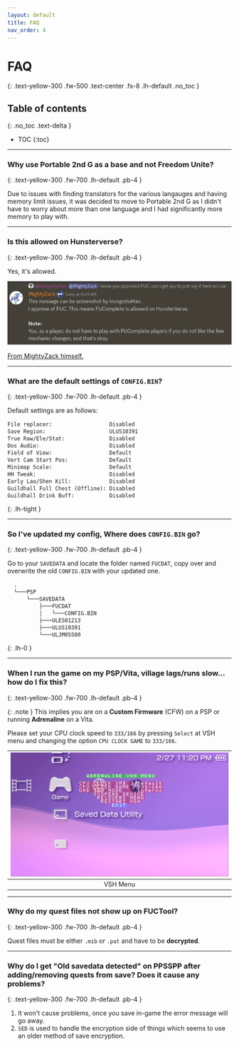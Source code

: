 ```yaml
---
layout: default
title: FAQ
nav_order: 4
---
```


# FAQ
{: .text-yellow-300 .fw-500 .text-center .fs-8 .lh-default .no_toc }

## Table of contents
{: .no_toc .text-delta }

- TOC
{:toc}

---

### Why use Portable 2nd G as a base and not Freedom Unite? 
{: .text-yellow-300 .fw-700 .lh-default .pb-4 }

Due to issues with finding translators for the various langauges and having memory limit issues, it was decided to move to Portable 2nd G as I didn't have to worry about more than one language and I had significantly more memory to play with.

---

### Is this allowed on Hunsterverse?
{: .text-yellow-300 .fw-700 .lh-default .pb-4 }

Yes, it's allowed.

<img src="/assets/images/hv_approved.png">

<a href="https://discord.com/channels/288170871908990976/541678672113958922/1207710203684978739" target="_blank">From MightyZack himself.</a>

---

### What are the default settings of `CONFIG.BIN`?
{: .text-yellow-300 .fw-700 .lh-default .pb-4 }

Default settings are as follows:
```
File replacer:                  Disabled 
Save Region:                    ULUS10391
True Raw/Ele/Stat:              Disabled 
Dos Audio:                      Disabled 
Field of View:                  Default  
Vert Cam Start Pos:             Default  
Minimap Scale:                  Default  
HH Tweak:                       Disabled 
Early Lao/Shen Kill:            Disabled 
Guildhall Full Chest (Offline): Disabled 
Guildhall Drink Buff:           Disabled 
```
{: .lh-tight }

---

### So I've updated my config, Where does `CONFIG.BIN` go?
{: .text-yellow-300 .fw-700 .lh-default .pb-4 }

Go to your `SAVEDATA` and locate the folder named `FUCDAT`, copy over and overwrite the old `CONFIG.BIN` with your updated one.

```
  .
  └───PSP
      └───SAVEDATA
          ├───FUCDAT
          │   └───CONFIG.BIN
          ├───ULES01213
          ├───ULUS10391
          └───ULJM05500
```
{: .lh-0 }

---

### When I run the game on my PSP/Vita, village lags/runs slow... how do I fix this?
{: .text-yellow-300 .fw-700 .lh-default .pb-4 }

{: .note }
This implies you are on a **Custom Firmware** (CFW) on a PSP or running **Adrenaline** on a Vita.

Please set your CPU clock speed to `333/166` by pressing `Select` at VSH menu and changing the option `CPU CLOCK GAME` to `333/166`. 

| <img src="/assets/images/vsh_menu.png"> |
|:---:|
| VSH Menu |

---

### Why do my quest files not show up on FUCTool?
{: .text-yellow-300 .fw-700 .lh-default .pb-4 }

Quest files must be either `.mib` or `.pat` and have to be **decrypted**. 

---

### Why do I get "Old savedata detected" on PPSSPP after adding/removing quests from save? Does it cause any problems?
{: .text-yellow-300 .fw-700 .lh-default .pb-4 }

1. It won't cause problems, once you save in-game the error message will go away.
2. `SED` is used to handle the encryption side of things which seems to use an older method of save encryption.
